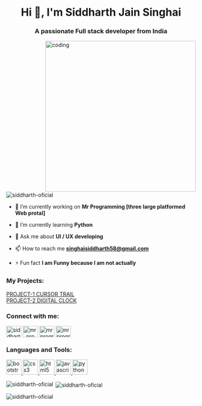 <h1 align="center">Hi 👋, I'm Siddharth Jain Singhai</h1>
<h3 align="center">A passionate Full stack developer from India</h3>
<img align="right" alt="coding" src="https://miro.medium.com/max/1360/1*IRGHmiGsa16stedQvIaZfw.gif" width="400">

<p align="left"> <img src="https://komarev.com/ghpvc/?username=siddharth-oficial&label=Profile%20views&color=0e75b6&style=flat" alt="siddharth-oficial" /> </p>

- 🔭 I’m currently working on **Mr Programming [three large platformed Web protal]**

- 🌱 I’m currently learning **Python**

- 💬 Ask me about **UI / UX developing**

- 📫 How to reach me **singhaisiddharth58@gmail.com**

- ⚡ Fun fact **I am Funny because I am not actually**

<h3 align="left">My Projects:</h3>
<p align="left">
<a href="https://siddharth-oficial.github.io/Siddharth-Oficial/Project%201%20CURSOR%20TRAIL/Cursor%20Trail.html" target="_blank"> PROJECT-1 CURSOR TRAIL </a> <br>
<a href="https://siddharth-oficial.github.io/Siddharth-Oficial/Project%202%20DIGITAL%20CLOCK/digiClock.html" target="_blank"> PROJECT-2 DIGITAL CLOCK </a>
</p>

<h3 align="left">Connect with me:</h3>
<p align="left">
<a href="https://www.facebook.com/profile.php?id=100089005973291" target="blank"><img align="center" src="https://i.pinimg.com/originals/11/8f/29/118f29a851cdb9e65bcbf47673b3067b.jpg" alt="siddharth singhai" height="30" width="40" /></a> 
<a href="https://www.instagram.com/mr_programming_ig/" target="blank"><img align="center" src="https://cdn.dribbble.com/users/411475/screenshots/13265096/media/604401ae24a086c3739f4ebcdbc4e792.png" alt="mr_programming_ig" height="30" width="40" /></a> 
<a href="https://www.youtube.com/channel/UC7st_LK25LxpJi86YXsoBSg" target="blank"><img align="center" src="https://cdn.dribbble.com/users/411475/screenshots/13751544/youtube_1.3_af_4x.png" alt="mr programming" height="30" width="40" /></a>
<a href="https://web.telegram.org/k/#-543277782" target="blank"><img align="center" src="https://preview.redd.it/1ef7aleg6m771.png?auto=webp&s=e8634be674e681a89eeb6a7c18d834aab00f4baa" alt="mr programming channel" height="30" width="40" /></a>
</p>

<h3 align="left">Languages and Tools:</h3>
<p align="left"> <a href="https://getbootstrap.com" target="_blank" rel="noreferrer"> <img src="https://miro.medium.com/max/400/1*onZhQJU7A3ab6V1sHfMRkQ.jpeg" alt="bootstrap" width="40" height="40"/> </a> 
<a href="https://www.w3schools.com/css/" target="_blank" rel="noreferrer"> <img src="https://cdn.pixabay.com/photo/2017/08/05/11/16/logo-2582747_1280.png" alt="css3" width="40" height="40"/> </a> 
<a href="https://www.w3.org/html/" target="_blank" rel="noreferrer"> <img src="https://cdn.pixabay.com/photo/2017/08/05/11/16/logo-2582748_640.png" alt="html5" width="40" height="40"/> </a> 
<a href="https://developer.mozilla.org/en-US/docs/Web/JavaScript" target="_blank" rel="noreferrer"> <img src="https://upload.wikimedia.org/wikipedia/commons/thumb/9/99/Unofficial_JavaScript_logo_2.svg/480px-Unofficial_JavaScript_logo_2.svg.png" alt="javascript" width="40" height="40"/> </a>
<a href="https://www.python.org" target="_blank" rel="noreferrer"> <img src="https://ih1.redbubble.net/image.2189776526.6167/ur,pin_large_front,square,600x600.jpg" alt="python" width="40" height="40"/> </a> </p>


<p><img align="left" src="https://github-readme-stats.vercel.app/api/top-langs?username=siddharth-oficial&show_icons=true&locale=en&layout=compact" alt="siddharth-oficial" /></p>

<p>&nbsp;<img align="center" src="https://github-readme-stats.vercel.app/api?username=siddharth-oficial&show_icons=true&locale=en" alt="siddharth-oficial" /></p>

<p><img align="center" src="https://github-readme-streak-stats.herokuapp.com/?user=siddharth-oficial&" alt="siddharth-oficial" /></p>
